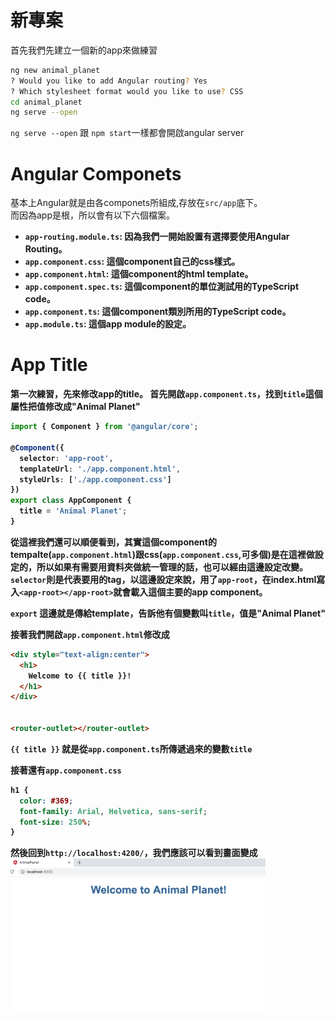 # 新專案
首先我們先建立一個新的app來做練習<br/>

```sh
ng new animal_planet
? Would you like to add Angular routing? Yes
? Which stylesheet format would you like to use? CSS
cd animal_planet
ng serve --open
```
`ng serve --open` 跟 `npm start`一樣都會開啟angular server

# Angular Componets
基本上Angular就是由各componets所組成,存放在`src/app`底下。<br/>
而因為app是根，所以會有以下六個檔案。<b/>

- `app-routing.module.ts`: 因為我們一開始設置有選擇要使用Angular Routing。
- `app.component.css`: 這個component自己的css樣式。
- `app.component.html`: 這個component的html template。
- `app.component.spec.ts`: 這個component的單位測試用的TypeScript code。
- `app.component.ts`: 這個component類別所用的TypeScript code。
- `app.module.ts`: 這個app module的設定。

# App Title
第一次練習，先來修改app的title。
首先開啟`app.component.ts`，找到`title`這個屬性把值修改成"Animal Planet"<br/>

```ts
import { Component } from '@angular/core';

@Component({
  selector: 'app-root',
  templateUrl: './app.component.html',
  styleUrls: ['./app.component.css']
})
export class AppComponent {
  title = 'Animal Planet';
}
```
從這裡我們還可以順便看到，其實這個component的tempalte(`app.component.html`)跟css(`app.component.css`,可多個)是在這裡做設定的，所以如果有需要用資料夾做統一管理的話，也可以經由這邊設定改變。
`selector`則是代表要用的tag，以這邊設定來說，用了`app-root`，在index.html寫入`<app-root></app-root>`就會載入這個主要的app component。

`export` 這邊就是傳給template，告訴他有個變數叫`title`，值是"Animal Planet"<br/>

接著我們開啟`app.component.html`修改成

```html
<div style="text-align:center">
  <h1>
    Welcome to {{ title }}!
  </h1>
</div>


<router-outlet></router-outlet>
```
`{{ title }}` 就是從`app.component.ts`所傳遞過來的變數`title`<br/>

接著還有`app.component.css`

```css
h1 {
  color: #369;
  font-family: Arial, Helvetica, sans-serif;
  font-size: 250%;
}
```
然後回到`http://localhost:4200/`，我們應該可以看到畫面變成
<img src='../img/tutorial1_1.png' height='246px' >


